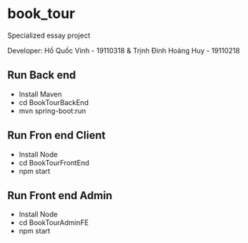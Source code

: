 # book_tour
Specialized essay project

Developer: Hồ Quốc Vinh - 19110318 & Trịnh Đinh Hoàng Huy - 19110218


## Run Back end
* Install Maven
* cd BookTourBackEnd
* mvn spring-boot:run

## Run Fron end Client
* Install Node
* cd BookTourFrontEnd
* npm start

## Run Front end Admin
* Install Node
* cd BookTourAdminFE
* npm start
